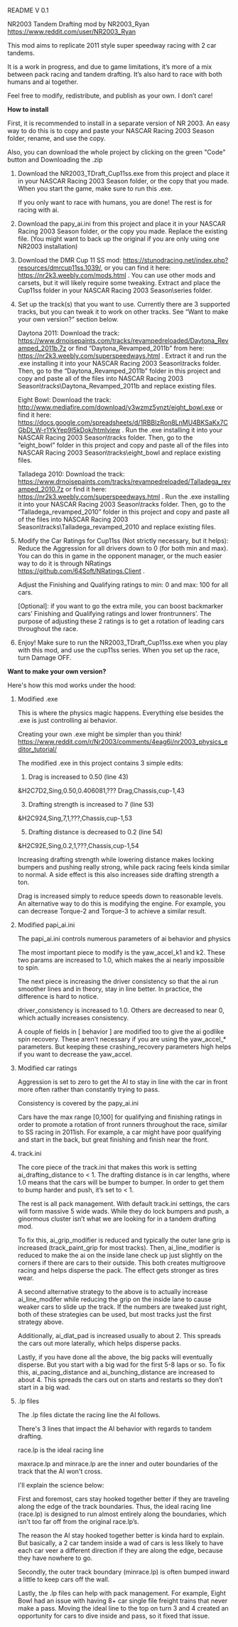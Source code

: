 README V 0.1


NR2003 Tandem Drafting mod by NR2003_Ryan
https://www.reddit.com/user/NR2003_Ryan


This mod aims to replicate 2011 style super speedway racing with 2 car tandems.


It is a work in progress, and due to game limitations, it’s more of a mix between pack racing and tandem drafting.
It’s also hard to race with both humans and ai together.


Feel free to modify, redistribute, and publish as your own. I don’t care!





**How to install**


First, it is recommended to install in a separate version of NR 2003. An easy way to do this is to copy and paste your NASCAR Racing 2003 Season folder, rename, and use the copy.

Also, you can download the whole project by clicking on the green "Code" button and Downloading the .zip


1. Download the NR2003_TDraft_Cup11ss.exe from this project and place it in your NASCAR Racing 2003 Season folder, or the copy that you made. When you start the game, make sure to run this .exe.


    If you only want to race with humans, you are done! The rest is for racing with ai.


2. Download the papy_ai.ini from this project and place it in your NASCAR Racing 2003 Season folder, or the copy you made. Replace the existing file. (You might want to back up the original if you are only using one NR2003 installation)


3. Download the DMR Cup 11 SS mod: https://stunodracing.net/index.php?resources/dmrcup11ss.1039/, or you can find it here: https://nr2k3.weebly.com/mods.html . You can use other mods and carsets, but it will likely require some tweaking. Extract and place the Cup11ss folder in your NASCAR Racing 2003 Season\series folder.


4. Set up the track(s) that you want to use. Currently there are 3 supported tracks, but you can tweak it to work on other tracks. See “Want to make your own version?” section below.


    Daytona 2011: Download the track: https://www.drnoisepaints.com/tracks/revampedreloaded/Daytona_Revamped_2011b.7z or find “Daytona_Revamped_2011b” from here: https://nr2k3.weebly.com/superspeedways.html . Extract it and run the .exe installing it into your NASCAR Racing 2003 Season\tracks folder. Then, go to the “Daytona_Revamped_2011b” folder in this project and copy and paste all of the files into NASCAR Racing 2003 Season\tracks\Daytona_Revamped_2011b and replace existing files.


   Eight Bowl: Download the track: http://www.mediafire.com/download/y3wzmz5ynzt/eight_bowl.exe or find it here: https://docs.google.com/spreadsheets/d/1RBBIzRon8LnMU4BKSaKx7CGbDl_W-r1YkYep9l5kDok/htmlview . Run the .exe installing it into your NASCAR Racing 2003 Season\tracks folder. Then, go to the “eight_bowl” folder in this project and copy and paste all of the files into NASCAR Racing 2003 Season\tracks\eight_bowl and replace existing files.


    Talladega 2010: Download the track: https://www.drnoisepaints.com/tracks/revampedreloaded/Talladega_revamped_2010.7z or find it here: https://nr2k3.weebly.com/superspeedways.html . Run the .exe installing it into your NASCAR Racing 2003 Season\tracks folder. Then, go to the “Talladega_revamped_2010” folder in this project and copy and paste all of the files into NASCAR Racing 2003 Season\tracks\Talladega_revamped_2010 and replace existing files.


5. Modify the Car Ratings for Cup11ss (Not strictly necessary, but it helps):
    Reduce the Aggression for all drivers down to 0 (for both min and max). You can do this in game in the opponent manager, or the much easier way to do it is through NRatings https://github.com/64Soft/NRatings.Client .


    Adjust the Finishing and Qualifying ratings to min: 0 and max: 100 for all cars.


    [Optional]: if you want to go the extra mile, you can boost backmarker cars’ Finishing and Qualifying ratings and lower frontrunners’. The purpose of adjusting these 2 ratings is to get a rotation of leading cars throughout the race.


6. Enjoy! Make sure to run the NR2003_TDraft_Cup11ss.exe when you play with this mod, and use the cup11ss series. When you set up the race, turn Damage OFF.




**Want to make your own version?**


Here's how this mod works under the hood:


1. Modified .exe


    This is where the physics magic happens. Everything else besides the .exe is just controlling ai behavior.


    Creating your own .exe might be simpler than you think! https://www.reddit.com/r/Nr2003/comments/4eag6i/nr2003_physics_editor_tutorial/


    The modified .exe in this project contains 3 simple edits:


    1. Drag is increased to 0.50 (line 43)
       
    &H2C7D2,Sing,0.50,0.406081,??? Drag,Chassis,cup-1,43
    
    
    3. Drafting strength is increased to 7 (line 53)
       
    &H2C924,Sing,7,1,???,Chassis,cup-1,53
    
    
    5. Drafting distance is decreased to 0.2 (line 54)
       
    &H2C92E,Sing,0.2,1,???,Chassis,cup-1,54
    
    
    Increasing drafting strength while lowering distance makes locking bumpers and pushing really strong, while pack racing feels kinda similar to normal. A side effect is this also increases side drafting strength a ton.
    
    
    Drag is increased simply to reduce speeds down to reasonable levels. An alternative way to do this is modifying the engine. For example, you can decrease Torque-2 and Torque-3 to achieve a similar result.


2. Modified papi_ai.ini


    The papi_ai.ini controls numerous parameters of ai behavior and physics
    
    
    The most important piece to modify is the yaw_accel_k1 and k2. These two params are increased to 1.0, which makes the ai nearly impossible to spin.
    
    
    The next piece is increasing the driver consistency so that the ai run smoother lines and in theory, stay in line better. In practice, the difference is hard to notice.
    
    
    driver_consistency is increased to 1.0. Others are decreased to near 0, which actually increases consistency.
    
    
    A couple of fields in [ behavior ] are modified too to give the ai godlike spin recovery. These aren't necessary if you are using the yaw_accel_* parameters. But keeping these crashing_recovery parameters high helps if you want to decrease the yaw_accel.


3. Modified car ratings


    Aggression is set to zero to get the AI to stay in line with the car in front more often rather than constantly trying to pass.
    
    
    Consistency is covered by the papy_ai.ini
    
    
    Cars have the max range [0,100] for qualifying and finishing ratings in order to promote a rotation of front runners throughout the race, similar to SS racing in 2011ish. For example, a car might have poor qualifying and start in the back, but great finishing and finish near the front.


4. track.ini


    The core piece of the track.ini that makes this work is setting ai_drafting_distance to < 1. The drafting distance is in car lengths, where 1.0 means that the cars will be bumper to bumper. In order to get them to bump harder and push, it’s set to < 1.
    
    
    The rest is all pack management. With default track.ini settings, the cars will form massive 5 wide wads. While they do lock bumpers and push, a ginormous cluster isn’t what we are looking for in a tandem drafting mod.
    
    
    To fix this, ai_grip_modifier is reduced and typically the outer lane grip is increased (track_paint_grip for most tracks). Then, ai_line_modifier is reduced to make the ai on the inside lane check up just slightly on the corners if there are cars to their outside. This both creates multigroove racing and helps disperse the pack. The effect gets stronger as tires wear.
    
    
    A second alternative strategy to the above is to actually increase ai_line_modifer while reducing the grip on the inside lane to cause weaker cars to slide up the track. If the numbers are tweaked just right, both of these strategies can be used, but most tracks just the first strategy above.
    
    
    Additionally, ai_dlat_pad is increased usually to about 2. This spreads the cars out more laterally, which helps disperse packs.
    
    
    Lastly, if you have done all the above, the big packs will eventually disperse. But you start with a big wad for the first 5-8 laps or so. To fix this, ai_pacing_distance and ai_bunching_distance are increased to about 4. This spreads the cars out on starts and restarts so they don’t start in a big wad.


5. .lp files


    The .lp files dictate the racing line the AI follows.
    
    
    There's 3 lines that impact the AI behavior with regards to tandem drafting.
    
    
    race.lp is the ideal racing line
    
    
    maxrace.lp and minrace.lp are the inner and outer boundaries of the track that the AI won't cross.
    
    
    I'll explain the science below:
    
    
    First and foremost, cars stay hooked together better if they are traveling along the edge of the track boundaries. Thus, the ideal racing line (race.lp) is designed to run almost entirely along the boundaries, which isn't too far off from the original race.lp’s.
    
    
    The reason the AI stay hooked together better is kinda hard to explain. But basically, a 2 car tandem inside a wad of cars is less likely to have each car veer a different direction if they are along the edge, because they have nowhere to go.
    
    
    Secondly, the outer track boundary (minrace.lp) is often bumped inward a little to keep cars off the wall.
    
    
    Lastly, the .lp files can help with pack management. For example, Eight Bowl had an issue with having 8+ car single file freight trains that never make a pass. Moving the ideal line to the top on turn 3 and 4 created an opportunity for cars to dive inside and pass, so it fixed that issue.
